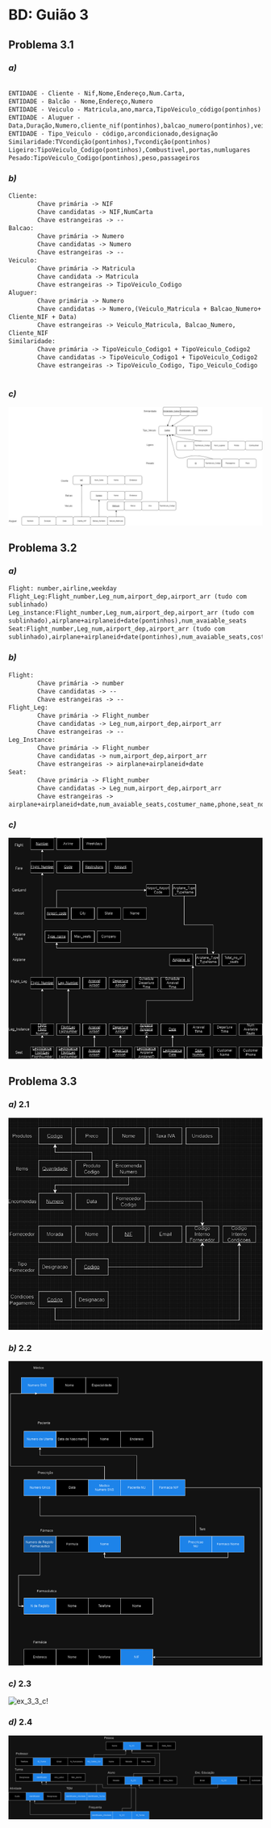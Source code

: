 # BD: Guião 3


## ​Problema 3.1
 
### *a)*

```

ENTIDADE - Cliente - Nif,Nome,Endereço,Num.Carta,
ENTIDADE - Balcão - Nome,Endereço,Numero
ENTIDADE - Veiculo - Matricula,ano,marca,TipoVeiculo_código(pontinhos)
ENTIDADE - Aluguer - Data,Duração,Numero,cliente_nif(pontinhos),balcao_numero(pontinhos),veiculo_matricula(pontinhos)
ENTIDADE - Tipo_Veiculo - código,arcondicionado,designação
Similaridade:TVcondição(pontinhos),Tvcondição(pontinhos)
Ligeiro:TipoVeiculo_Codigo(pontinhos),Combustivel,portas,numlugares
Pesado:TipoVeiculo_Codigo(pontinhos),peso,passageiros

```

### *b)* 

```
Cliente: 
		Chave primária -> NIF
		Chave candidatas -> NIF,NumCarta
		Chave estrangeiras -> --
Balcao: 
		Chave primária -> Numero
		Chave candidatas -> Numero
		Chave estrangeiras -> --
Veiculo: 
		Chave primária -> Matricula
		Chave candidata -> Matricula
		Chave estrangeiras -> TipoVeiculo_Codigo
Aluguer: 
		Chave primária -> Numero
		Chave candidatas -> Numero,(Veiculo_Matricula + Balcao_Numero+ Cliente_NIF + Data)
		Chave estrangeiras -> Veiculo_Matricula, Balcao_Numero, Cliente_NIF
Similaridade: 
		Chave primária -> TipoVeiculo_Codigo1 + TipoVeiculo_Codigo2
		Chave candidatas -> TipoVeiculo_Codigo1 + TipoVeiculo_Codigo2
		Chave estrangeiras -> TipoVeiculo_Codigo, Tipo_Veiculo_Codigo


```


### *c)* 

![ex_3_1c!](ex_3_1c.jpeg "AnImage")


## ​Problema 3.2

### *a)*

```
Flight: number,airline,weekday
Flight_Leg:Flight_number,Leg_num,airport_dep,airport_arr (tudo com sublinhado)
Leg_instance:Flight_number,Leg_num,airport_dep,airport_arr (tudo com sublinhado),airplane+airplaneid+date(pontinhos),num_avaiable_seats
Seat:Flight_number,Leg_num,airport_dep,airport_arr (tudo com sublinhado),airplane+airplaneid+date(pontinhos),num_avaiable_seats,costumer_name,phone,seat_no(pontinhos)
```


### *b)* 

```
Flight: 
		Chave primária -> number
		Chave candidatas -> --
		Chave estrangeiras -> --
Flight_Leg: 
		Chave primária -> Flight_number
		Chave candidatas -> Leg_num,airport_dep,airport_arr
		Chave estrangeiras -> --
Leg_Instance:
		Chave primária -> Flight_number
		Chave candidatas -> num,airport_dep,airport_arr
		Chave estrangeiras -> airplane+airplaneid+date
Seat: 
		Chave primária -> Flight_number
		Chave candidatas -> Leg_num,airport_dep,airport_arr
		Chave estrangeiras -> airplane+airplaneid+date,num_avaiable_seats,costumer_name,phone,seat_no
```


### *c)* 

![ex_3_2c!](ex_3_2c.png "AnImage")


## ​Problema 3.3


### *a)* 2.1

![ex_3_3_a!](ex_3_3a.png "AnImage")

### *b)* 2.2

![ex_3_3_b!](ex_3_3b.png "AnImage")

### *c)* 2.3

![ex_3_3_c!](ex_3_3c.png "AnImage")

### *d)* 2.4

![ex_3_3_d!](ex_3_3d.png "AnImage")